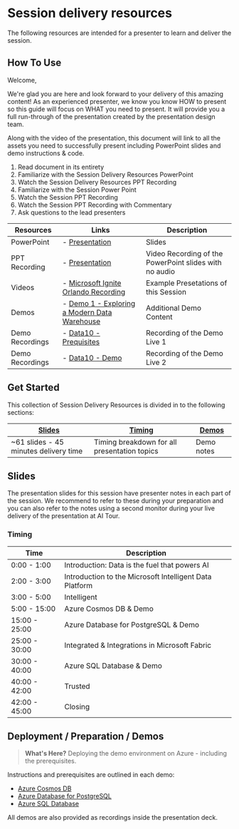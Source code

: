 # Session delivery resources

The following resources are intended for a presenter to learn and deliver the session.

## How To Use

Welcome,

We're glad you are here and look forward to your delivery of this amazing content! As an experienced presenter, we know you know HOW to present so this guide will focus on WHAT you need to present. It will provide you a full run-through of the presentation created by the presentation design team. 

Along with the video of the presentation, this document will link to all the assets you need to successfully present including PowerPoint slides and demo instructions &
code.

1.  Read document in its entirety
2.  Familiarize with the Session Delivery Resources PowerPoint
3.  Watch the Session Delivery Resources PPT Recording
4.  Familiarize with the Session Power Point
5.  Watch the Session PPT Recording  
6.  Watch the Session PPT Recording with Commentary 
7.  Ask questions to the lead presenters

| Resources          | Links                            | Description |
|-------------------|----------------------------------|-------------------|
| PowerPoint        | - [Presentation](presentations.md) | Slides |
| PPT Recording     | - [Presentation](https://globaleventcdn.blob.core.windows.net/assets/data/data10/DATA10.mp4) | Video Recording of the PowerPoint slides with no audio |
| Videos            | - [Microsoft Ignite Orlando Recording](https://myignite.techcommunity.microsoft.com/sessions/84354) | Example Presetations of this Session |
| Demos             | - [Demo 1 - Exploring a Modern Data Warehouse](demos/README.md#demo-1---exploring-a-modern-data-warehouse) | Additional Demo Content | 
| Demo Recordings           | - [Data10 - Prequisites](https://globaleventcdn.blob.core.windows.net/assets/data/data10/Data10_Prerequisites-NoAudio.mp4) | Recording of the Demo Live 1 | 
| Demo Recordings           | - [Data10 - Demo](https://globaleventcdn.blob.core.windows.net/assets/data/data10/Data10-Demo-NoAudio.mp4 ) | Recording of the Demo Live 2 | 


## Get Started

This collection of Session Delivery Resources is divided in to the following sections:

| [Slides](#slides) | [Timing](#timing) | [Demos](#demos) | 
|-------------------|---------------------------|--------------------------------------
| ~61 slides - 45 minutes delivery time | Timing breakdown for all presentation topics | Demo notes


## Slides

The presentation slides for this session have presenter notes in each part of the session.  We recommend to refer to these during your preparation and you can also refer to the notes using a second monitor during your live delivery of the presentation at AI Tour.

### Timing

| Time        | Description 
--------------|-------------
0:00 - 1:00   | Introduction: Data is the fuel that powers AI
2:00 - 3:00   | Introduction to the Microsoft Intelligent Data Platform
3:00 - 5:00   | Intelligent
5:00 - 15:00  | Azure Cosmos DB & Demo
15:00 - 25:00 | Azure Database for PostgreSQL & Demo
25:00 - 30:00 | Integrated & Integrations in Microsoft Fabric
30:00 - 40:00 | Azure SQL Database & Demo
40:00 - 42:00 | Trusted
42:00 - 45:00 | Closing



## Deployment / Preparation / Demos

>**What's Here?** Deploying the demo environment on Azure - including the prerequisites.

Instructions and prerequisites are outlined in each demo: 
- [Azure Cosmos DB](1-cosmos-db-nosql)
- [Azure Database for PostgreSQL](2-postgres-rag)
- [Azure SQL Database](3-azure-sql-ai-search)

All demos are also provided as recordings inside the presentation deck.